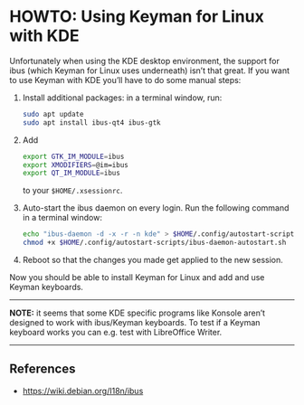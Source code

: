 # HOWTO: Using Keyman for Linux with KDE

Unfortunately when using the KDE desktop environment, the support for ibus (which Keyman for Linux
uses underneath) isn’t that great. If you want to use Keyman with KDE you’ll have to do some manual
steps:

1. Install additional packages: in a terminal window, run:

    ```bash
    sudo apt update
    sudo apt install ibus-qt4 ibus-gtk
    ```

2. Add

    ```bash
    export GTK_IM_MODULE=ibus
    export XMODIFIERS=@im=ibus
    export QT_IM_MODULE=ibus
    ```

    to your `$HOME/.xsessionrc`.

3. Auto-start the ibus daemon on every login. Run the following command in a terminal window:

    ```bash
    echo "ibus-daemon -d -x -r -n kde" > $HOME/.config/autostart-scripts/ibus-daemon-autostart.sh
    chmod +x $HOME/.config/autostart-scripts/ibus-daemon-autostart.sh
    ```

4. Reboot so that the changes you made get applied to the new session.

Now you should be able to install Keyman for Linux and add and use Keyman keyboards.

---
**NOTE:** it seems that some KDE specific programs like Konsole aren’t designed to work with
ibus/Keyman keyboards. To test if a Keyman keyboard works you can e.g. test with LibreOffice Writer.

---

## References

- <https://wiki.debian.org/I18n/ibus>
